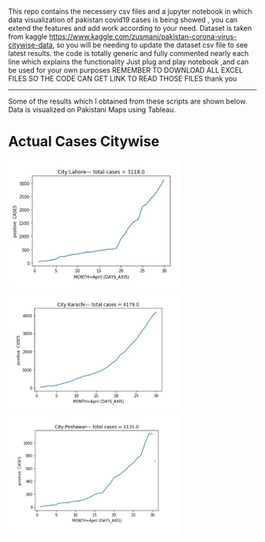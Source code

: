 
This repo contains the necessery csv files and a jupyter notebook in which data visualization 
of pakistan covid19 cases is being showed , you can extend the features and add work according to your need.
Dataset is taken from kaggle https://www.kaggle.com/zusmani/pakistan-corona-virus-citywise-data, so you will be needing to update the dataset csv file to see latest results.
the code is totally generic and fully commented nearly each line which explains the functionality
Just plug and play notebook ,and can be used for your own purposes
REMEMBER TO DOWNLOAD ALL EXCEL FILES SO THE CODE CAN GET LINK TO READ THOSE FILES
thank you

----------
Some of the results which I obtained from these scripts are shown below. Data is visualized on Pakistani Maps using Tableau.


# Actual Cases Citywise 


<p float="left">
  <img src="https://github.com/Uzair-Khattak/PAK-COVID-19-Citywise-and-District-wise-analysis/blob/master/Results%20Images/g1.PNG" width="350"  />
  <img src="https://github.com/Uzair-Khattak/PAK-COVID-19-Citywise-and-District-wise-analysis/blob/master/Results%20Images/g2.PNG" width="350"  />
  <img src="https://github.com/Uzair-Khattak/PAK-COVID-19-Citywise-and-District-wise-analysis/blob/master/Results%20Images/g3.PNG"  width="350" />
  
</p>


